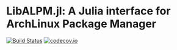 # LibALPM.jl: A Julia interface for ArchLinux Package Manager

[![Build Status](https://travis-ci.org/yuyichao/LibALPM.jl.svg?branch=master)](https://travis-ci.org/yuyichao/LibALPM.jl)
[![codecov.io](http://codecov.io/github/yuyichao/LibALPM.jl/coverage.svg?branch=master)](http://codecov.io/github/yuyichao/LibALPM.jl?branch=master)

